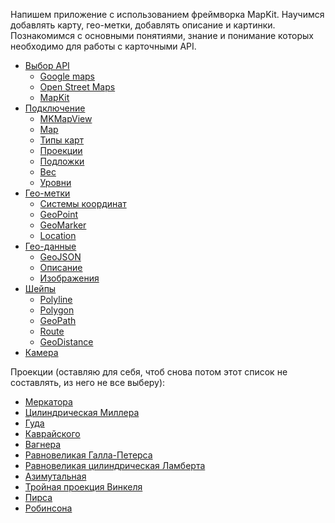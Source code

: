 Напишем приложение с использованием фреймворка MapKit. Научимся добавлять карту, гео-метки,  добавлять описание и картинки. Познакомимся с основными понятиями, знание и понимание которых необходимо для работы с карточными API.

- [Выбор API]()
    - [Google maps]()
    - [Open Street Maps]()
    - [MapKit]()
- [Подключение]()
    - [MKMapView]()
    - [Map]()
    - [Типы карт]()
    - [Проекции]()
    - [Подложки]()
    - [Вес]()
    - [Уровни]()
- [Гео-метки]()
    - [Системы координат]()
    - [GeoPoint]()
    - [GeoMarker]()
    - [Location]()
- [Гео-данные]()
    - [GeoJSON]()
    - [Описание]()
    - [Изображения]()
- [Шейпы]()
    - [Polyline]()
    - [Polygon]()
    - [GeoPath]()
    - [Route]()
    - [GeoDistance]()
- [Камера]()

Проекции (оставляю для себя, чтоб снова потом этот список не составлять, из него не все выберу):

- [Меркатора]()
- [Цилиндрическая Миллера]()
- [Гуда]()
- [Каврайского]()
- [Вагнера]()
- [Равновеликая Галла-Петерса]()
- [Равновеликая цилиндрическая Ламберта]()
- [Азимутальная]()
- [Тройная проекция Винкеля]()
- [Пирса]()
- [Робинсона]()
